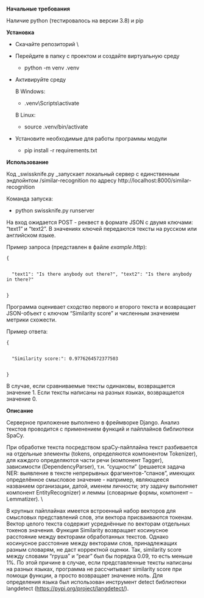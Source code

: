 <!-- Output copied to clipboard! -->

<!-----
NEW: Check the "Suppress top comment" option to remove this info from the output.

Conversion time: 0.465 seconds.


Using this Markdown file:

1. Paste this output into your source file.
2. See the notes and action items below regarding this conversion run.
3. Check the rendered output (headings, lists, code blocks, tables) for proper
   formatting and use a linkchecker before you publish this page.

Conversion notes:

* Docs to Markdown version 1.0β31
* Sun Dec 12 2021 03:07:27 GMT-0800 (PST)
* Source doc: README
----->


**Начальные требования**

Наличие python (тестировалось на версии 3.8) и pip

**Установка**



* Скачайте репозиторий \

* Перейдите в папку с проектом и создайте виртуальную среду
    * python -m venv .venv
* Активируйте среду

    В Windows:

    * .venv\Scripts\activate

	В Linux:



    * source .venv/bin/activate
* Установите необходимые для работы программы модули
    * pip install -r requirements.txt

**Использование**

Код _swissknife.py _запускает локальный сервер с единственным эндпойнтом /similar-recognition по адресу http://localhost:8000/similar-recognition

Команда запуска:



* python swissknife.py runserver

На вход ожидается POST - реквест в формате JSON  с двумя ключами: “text1” и “text2”. В значениях ключей передаются тексты на русском или английском языке. 

Пример запроса (представлен в файле _example.http_):

    {


      "text1": "Is there anybody out there?", "text2": "Is there anybody in there?"


    }


Программа оценивает сходство первого и второго текста и возвращает JSON-объект с ключом “Similarity score” и численным значением метрики схожести.

Пример ответа:


    {


      "Similarity score:": 0.9776264572377503


    }

 В случае, если сравниваемые тексты одинаковы, возвращается значение 1. Если тексты написаны на разных языках, возвращается значение 0.

**Описание**

Серверное приложение выполнено в фреймворке Django. Анализ текстов проводится с применением функций и пайплайнов библиотеки SpaCy.

При обработке текста посредством spaCy-пайплайна текст разбивается на отдельные элементы (tokens, определяются компонентом Tokenizer), для каждого определяются части речи (компонент Tagger), зависимости (DependencyParser), т.н. “сущности” (решается задача NER: выявление в тексте непрерывных фрагментов-”спанов”, имеющих определённое смысловое значение - например, являющееся названием организации, датой, именем личности; эту задачу выполняет компонент EntityRecognizer) и леммы (словарные формы, компонент – Lemmatizer). \


В крупных пайплайнах имеется встроенный набор векторов для смысловых представлений слов, эти вектора присваиваются токенам. Вектор целого текста содержит усреднённые по векторам отдельных токенов значения. Функция Similarity возвращает косинусное расстояние между векторами обработанных текстов. Однако косинусное расстояние между векторами слов, принадлежащих разным словарям, не даст корректной оценки. Так, similarity score между словами “груша” и “pear” был бы порядка 0.09, то есть меньше 1%. По этой причине в случае, если представленные тексты написаны на разных языках, программа не рассчитывает similarity score при помощи функции, а просто возвращает значение ноль. Для определения языка был использован инструмент detect библиотеки langdetect (https://pypi.org/project/langdetect/).

